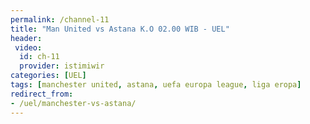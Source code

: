 ```yaml
---
permalink: /channel-11
title: "Man United vs Astana K.O 02.00 WIB - UEL"
header:
 video:
  id: ch-11
  provider: istimiwir
categories: [UEL]
tags: [manchester united, astana, uefa europa league, liga eropa]
redirect_from:
- /uel/manchester-vs-astana/
---
```


